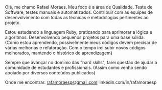 Olá, me chamo Rafael Moraes. 
 Meu foco é a área de Qualidade. Teste de Software, testes manuais e automatizados. 
  Contribuir com as equipes de desenvolvimento com todas as técnicas e metodologias pertinentes ao projeto. 

Estou estudando a linguagem Ruby, praticando para aprimorar a lógica e algoritmos. Desenvolvendo pequenos projetos para uma base sólida.
 (Como estou aprendendo, possívelmente meus códigos devem precisar de várias melhorias e refatoração.
  Com o tempo irei subir novos códigos melhorados, mantendo o histórico de aprendizagem)

Sempre que avançar no domínio das "hard skills", farei questão de ajudar a comunidade de estudantes e profissionais.
  (Assim como venho sendo apoiado por diversos conteúdos publicados)
  
Onde me encontrar: 
   rafamoraesp@gmail.com
   linkedin.com/in/rafamoraesp


